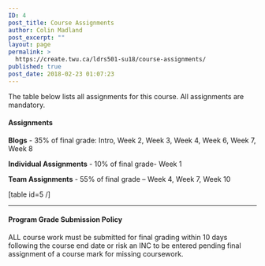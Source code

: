 ```yaml
---
ID: 4
post_title: Course Assignments
author: Colin Madland
post_excerpt: ""
layout: page
permalink: >
  https://create.twu.ca/ldrs501-su18/course-assignments/
published: true
post_date: 2018-02-23 01:07:23
---
```

The table below lists all assignments for this course. All assignments are mandatory.

#### Assignments

**Blogs** - 35% of final grade: Intro, Week 2, Week 3, Week 4, Week 6, Week 7, Week 8

**Individual Assignments** - 10% of final grade- Week 1

**Team Assignments** - 55% of final grade – Week 4, Week 7, Week 10

[table id=5 /]

<hr />

<h4>Program Grade Submission Policy</h4>
ALL course work must be submitted for final grading within 10 days following the course end date or risk an INC to be entered pending final assignment of a course mark for missing coursework.